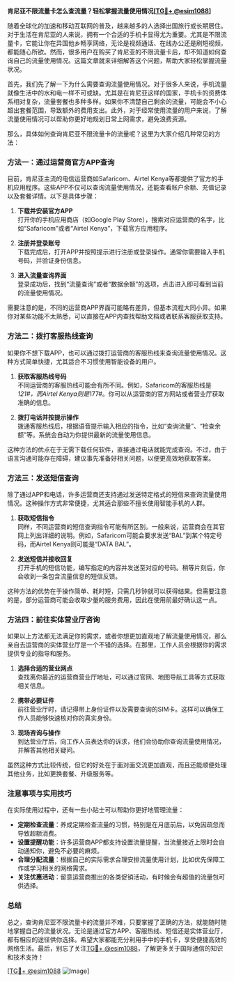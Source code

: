 **肯尼亚不限流量卡怎么查流量？轻松掌握流量使用情况[[TG💪+ @esim1088](https://t.me/s/esim1088)]**

随着全球化的加速和移动互联网的普及，越来越多的人选择出国旅行或长期居住。对于生活在肯尼亚的人来说，拥有一个合适的手机卡显得尤为重要。尤其是不限流量卡，它能让你在异国他乡畅享网络，无论是视频通话、在线办公还是刷短视频，都能随心所欲。然而，很多用户在购买了肯尼亚的不限流量卡后，却不知道如何查询自己的流量使用情况。这篇文章就来详细解答这个问题，帮助大家轻松掌握流量状况。

首先，我们先了解一下为什么需要查询流量使用情况。对于很多人来说，手机流量就像生活中的水和电一样不可或缺。尤其是在肯尼亚这样的国家，手机卡的资费体系相对复杂，流量套餐也多种多样。如果你不清楚自己剩余的流量，可能会不小心超出套餐范围，导致额外的费用支出。此外，对于经常使用流量的用户来说，了解流量使用情况可以帮助你更好地规划日常上网需求，避免浪费资源。

那么，具体如何查询肯尼亚不限流量卡的流量呢？这里为大家介绍几种常见的方法：

### 方法一：通过运营商官方APP查询

目前，肯尼亚主流的电信运营商如Safaricom、Airtel Kenya等都提供了官方的手机应用程序。这些APP不仅可以查询流量使用情况，还能查看账户余额、充值记录以及套餐详情。以下是具体步骤：

1. **下载并安装官方APP**  
   打开你的手机应用商店（如Google Play Store），搜索对应运营商的名字，比如“Safaricom”或者“Airtel Kenya”，下载官方应用程序。

2. **注册并登录账号**  
   下载完成后，打开APP并按照提示进行注册或登录操作。通常你需要输入手机号码，并验证身份信息。

3. **进入流量查询界面**  
   登录成功后，找到“流量查询”或者“数据余额”的选项，点击进入即可看到当前的流量使用情况。

需要注意的是，不同的运营商APP界面可能略有差异，但基本流程大同小异。如果你对某些功能不太熟悉，可以直接在APP内查找帮助文档或者联系客服获取支持。

### 方法二：拨打客服热线查询

如果你不想下载APP，也可以通过拨打运营商的客服热线来查询流量使用情况。这种方式简单快捷，尤其适合不习惯使用智能设备的用户。

1. **获取客服热线号码**  
   不同运营商的客服热线可能会有所不同。例如，Safaricom的客服热线是*121#，而Airtel Kenya则是*177#。你可以从运营商的官方网站或者营业厅获取准确的信息。

2. **拨打电话并按提示操作**  
   拨通客服热线后，根据语音提示输入相应的指令，比如“查询流量”、“检查余额”等。系统会自动为你提供最新的流量使用信息。

这种方法的优点在于无需下载任何软件，直接通过电话就能完成查询。不过，由于语言沟通可能存在障碍，建议事先准备好相关问题，以便更高效地获取答案。

### 方法三：发送短信查询

除了通过APP和电话，许多运营商还支持通过发送特定格式的短信来查询流量使用情况。这种操作方式非常便捷，尤其适合那些不擅长使用智能手机的人群。

1. **获取短信指令**  
   同样，不同运营商的短信查询指令可能有所区别。一般来说，运营商会在其官网上列出详细的说明。例如，Safaricom可能会要求发送“BAL”到某个特定号码，而Airtel Kenya则可能是“DATA BAL”。

2. **发送短信并接收回复**  
   打开手机的短信功能，编写指定的内容并发送至对应的号码。稍等片刻后，你会收到一条包含流量信息的短信反馈。

这种方法的优势在于操作简单、耗时短，只需几秒钟就可以获得结果。但需要注意的是，部分运营商可能会收取少量的服务费用，因此在使用前最好确认这一点。

### 方法四：前往实体营业厅咨询

如果以上方法都无法满足你的需求，或者你想更加直观地了解流量使用情况，那么亲自去运营商的实体营业厅是一个不错的选择。在那里，工作人员会根据你的需求提供专业的指导和服务。

1. **选择合适的营业网点**  
   查找离你最近的运营商营业厅地址，可以通过官网、地图导航工具等方式获取相关信息。

2. **携带必要证件**  
   前往营业厅时，请记得带上身份证件以及需要查询的SIM卡。这样可以确保工作人员能够快速核对你的真实身份。

3. **现场咨询与操作**  
   到达营业厅后，向工作人员表达你的诉求，他们会协助你查询流量使用情况，并解答其他相关疑问。

虽然这种方式比较传统，但它的好处在于面对面交流更加直观，而且还能顺便处理其他业务，比如更换套餐、升级服务等。

### 注意事项与实用技巧

在实际使用过程中，还有一些小贴士可以帮助你更好地管理流量：

- **定期检查流量**：养成定期检查流量的习惯，特别是在月底前后，以免因疏忽而导致超额消费。
- **设置提醒功能**：许多运营商APP都支持设置流量提醒，当流量接近上限时会自动通知你，避免不必要的麻烦。
- **合理分配流量**：根据自己的实际需求合理安排流量使用计划，比如优先保障工作或学习相关的网络需求。
- **关注优惠活动**：留意运营商推出的各类促销活动，有时候会有超值的流量包可供选择。

### 总结

总之，查询肯尼亚不限流量卡的流量并不难，只要掌握了正确的方法，就能随时随地掌握自己的流量状况。无论是通过官方APP、客服热线、短信还是实体营业厅，都有相应的途径供你选择。希望大家都能充分利用手中的手机卡，享受便捷高效的网络生活。最后，别忘了关注[TG💪+ @esim1088](https://t.me/s/esim1088)，了解更多关于国际通信的知识和技术支持！

[[TG💪+ @esim1088](https://t.me/s/esim1088) ![Image](https://i.postimg.cc/4NQfJmqS/Snipaste-2025-05-13-00-14-12.png)]